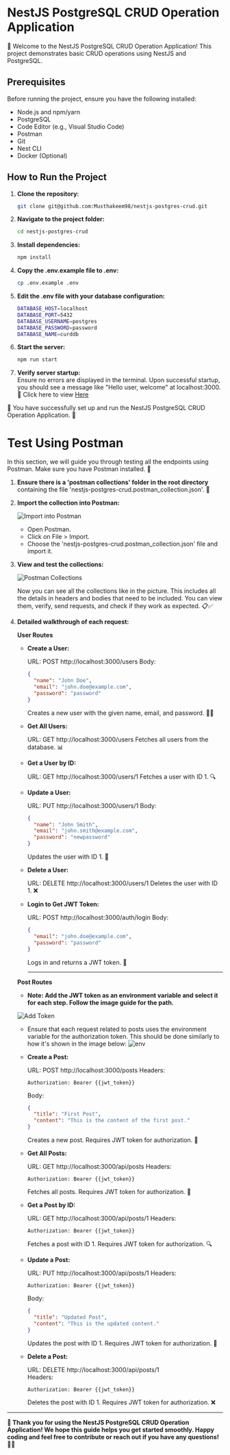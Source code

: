 # NestJS PostgreSQL CRUD Operation Application

🚀 Welcome to the NestJS PostgreSQL CRUD Operation Application! This project demonstrates basic CRUD operations using NestJS and PostgreSQL.

## Prerequisites

Before running the project, ensure you have the following installed:

- Node.js and npm/yarn
- PostgreSQL
- Code Editor (e.g., Visual Studio Code)
- Postman
- Git
- Nest CLI
- Docker (Optional)

## How to Run the Project

1. **Clone the repository:**
   ```bash
   git clone git@github.com:Musthakeem98/nestjs-postgres-crud.git
   ```
2. **Navigate to the project folder:**
   ```bash
   cd nestjs-postgres-crud
   ```
3. **Install dependencies:**
   ```bash
   npm install
   ```
4. **Copy the .env.example file to .env:**
   ```bash
   cp .env.example .env
   ```
5. **Edit the .env file with your database configuration:**
   ```bash
   DATABASE_HOST=localhost
   DATABASE_PORT=5432
   DATABASE_USERNAME=postgres
   DATABASE_PASSWORD=password
   DATABASE_NAME=curddb
   ```
6. **Start the server:**
   ```bash
   npm run start
   ```
7. **Verify server startup:**  
   Ensure no errors are displayed in the terminal. Upon successful startup, you should see a message like "Hello user, welcome" at localhost:3000.  
   🔗 Click here to view [Here](http://localhost:3000/users)

🎉 You have successfully set up and run the NestJS PostgreSQL CRUD Operation Application. 🚀

# Test Using Postman

In this section, we will guide you through testing all the endpoints using Postman. Make sure you have Postman installed. 🧪

1. **Ensure there is a 'postman collections' folder in the root directory** containing the file 'nestjs-postgres-crud.postman_collection.json'. 📁

2. **Import the collection into Postman:**

   ![Import into Postman](/postman-collections/ReadmeImg/Import-into-Postman.png 'Import into Postman')

   - Open Postman.
   - Click on File > Import.
   - Choose the 'nestjs-postgres-crud.postman_collection.json' file and import it.

3. **View and test the collections:**

   ![Postman Collections](/postman-collections/ReadmeImg/Postman-Collections.png 'Postman Collections')

   Now you can see all the collections like in the picture. This includes all the details in headers and bodies that need to be included. You can view them, verify, send requests, and check if they work as expected. 📋✅

4. **Detailed walkthrough of each request:**

   **User Routes**

   - **Create a User:**

     URL: POST http://localhost:3000/users
     Body:

     ```json
     {
       "name": "John Doe",
       "email": "john.doe@example.com",
       "password": "password"
     }
     ```

     Creates a new user with the given name, email, and password. 🧑‍💻

   - **Get All Users:**

     URL: GET http://localhost:3000/users
     Fetches all users from the database. 📊

   - **Get a User by ID:**

     URL: GET http://localhost:3000/users/1
     Fetches a user with ID 1. 🔍

   - **Update a User:**

     URL: PUT http://localhost:3000/users/1
     Body:

     ```json
     {
       "name": "John Smith",
       "email": "john.smith@example.com",
       "password": "newpassword"
     }
     ```

     Updates the user with ID 1. 🔄

   - **Delete a User:**

     URL: DELETE http://localhost:3000/users/1
     Deletes the user with ID 1. ❌

   - **Login to Get JWT Token:**

     URL: POST http://localhost:3000/auth/login
     Body:

     ```json
     {
       "email": "john.doe@example.com",
       "password": "password"
     }
     ```

     Logs in and returns a JWT token. 🔑

     ***

   **Post Routes**

   - **Note: Add the JWT token as an environment variable and select it for each step. Follow the image guide for the path.**

   ![Add Token](postman-collections/ReadmeImg/Add-Token.png 'Add Token')

   - Ensure that each request related to posts uses the environment variable for the authorization token. This should be done similarly to how it's shown in the image below:
     ![env](postman-collections/ReadmeImg/env-variable.png 'env')

   - **Create a Post:**

     URL: POST http://localhost:3000/posts
     Headers:

     ```
     Authorization: Bearer {{jwt_token}}
     ```

     Body:

     ```json
     {
       "title": "First Post",
       "content": "This is the content of the first post."
     }
     ```

     Creates a new post. Requires JWT token for authorization. 📝

   - **Get All Posts:**

     URL: GET http://localhost:3000/api/posts
     Headers:

     ```
     Authorization: Bearer {{jwt_token}}
     ```

     Fetches all posts. Requires JWT token for authorization. 📜

   - **Get a Post by ID:**

     URL: GET http://localhost:3000/api/posts/1
     Headers:

     ```
     Authorization: Bearer {{jwt_token}}
     ```

     Fetches a post with ID 1. Requires JWT token for authorization. 🔍

   - **Update a Post:**

     URL: PUT http://localhost:3000/api/posts/1
     Headers:

     ```
     Authorization: Bearer {{jwt_token}}
     ```

     Body:

     ```json
     {
       "title": "Updated Post",
       "content": "This is the updated content."
     }
     ```

     Updates the post with ID 1. Requires JWT token for authorization. 🔄

   - **Delete a Post:**

     URL: DELETE http://localhost:3000/api/posts/1  
     Headers:

     ```
     Authorization: Bearer {{jwt_token}}
     ```

     Deletes the post with ID 1. Requires JWT token for authorization. ❌

---

**🌟 Thank you for using the NestJS PostgreSQL CRUD Operation Application! We hope this guide helps you get started smoothly. Happy coding and feel free to contribute or reach out if you have any questions! 🙌🚀**
